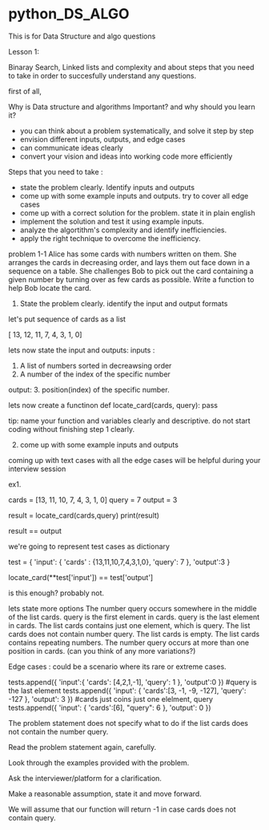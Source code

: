 # python_DS_ALGO
This is for Data Structure and algo questions 

Lesson 1: 

Binaray Search, Linked lists and complexity and about steps that you need to take in order to succesfully understand any questions.

first of all, 

Why is Data structure and algorithms Important? and why should you learn it?

  - you can think about a problem systematically, and solve it step by  step
  - envision different inputs, outputs, and edge cases
  - can communicate ideas clearly
  - convert your vision and ideas into working code more efficiently


Steps that you need to take :



- state the problem clearly. Identify inputs and outputs
- come up with some example inputs and outputs. try to cover all edge cases
- come up with a correct solution for the problem. state it in plain english
- implement the solution and test it using example inputs.
- analyze the algortithm's complexity and identify inefficiencies.
- apply the right technique to overcome the inefficiency.


problem 1-1 Alice has some cards with numbers written on them. She arranges the cards in decreasing order, and lays them out face down in a sequence on a table. She challenges Bob to pick out the card containing a given number by turning over as few cards as possible. Write a function to help Bob locate the card.


1. State the problem clearly. identify the input and output formats

let's put sequence of cards as a list

[ 13, 12, 11, 7, 4, 3, 1, 0]

lets now state the input and outputs: 
inputs : 
1. A list of numbers sorted in decreawsing order
2. A number of the index of the specific number

output:
3. position(index) of the specific number.

lets now create a functinon
def locate_card(cards, query):
  pass


tip: 
name your function and variables clearly and descriptive.
do not start coding without finishing step 1 clearly.

2. come up with some example inputs and outputs

coming up with text cases with all the edge cases will be helpful during your interview session

ex1.

cards = [13, 11, 10, 7, 4, 3, 1, 0]
query = 7
output = 3 

result = locate_card(cards,query)
print(result)

result == output

we're going to represent test cases as dictionary

test = {
    'input': {
        'cards' : {13,11,10,7,4,3,1,0},
        'query': 7
    },
    'output':3
}

locate_card(**test['input']) == test['output']

is this enough? probably not.

lets state more options
The number query occurs somewhere in the middle of the list cards.
query is the first element in cards.
query is the last element in cards.
The list cards contains just one element, which is query.
The list cards does not contain number query.
The list cards is empty.
The list cards contains repeating numbers.
The number query occurs at more than one position in cards.
(can you think of any more variations?)

Edge cases : could be a scenario where its rare or extreme cases.

tests.append({
    'input':{
        'cards': [4,2,1,-1],
        'query': 1
    },
    'output':0
})
#query is the last element
tests.append({
    'input': {
        'cards':[3, -1, -9, -127],
        'query': -127
    },
    'output': 3
})
#cards just coins just one elelment, query
tests.append({
    'input': {
        'cards':[6],
        "query": 6
    },
    'output': 0
})

The problem statement does not specify what to do if the list cards does not contain the number query.

Read the problem statement again, carefully.

Look through the examples provided with the problem.

Ask the interviewer/platform for a clarification.

Make a reasonable assumption, state it and move forward.

We will assume that our function will return -1 in case cards does not contain query.

